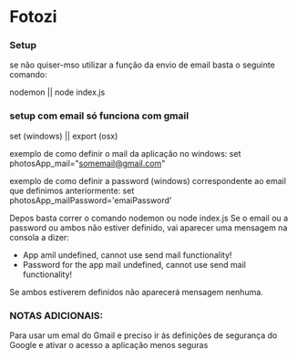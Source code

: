 # Fotozi

### Setup

se não quiser-mso utilizar a função da envio de email basta o seguinte comando:

nodemon || node index.js

### setup com email só funciona com gmail

set (windows) || export (osx)

exemplo de como definir o mail da aplicação no windows:
set photosApp_mail="somemail@gmail.com"

exemplo de como definir a password (windows) correspondente ao email que definimos anteriormente:
set photosApp_mailPassword='emaiPassword'

Depos basta correr o comando nodemon ou node index.js
Se o email ou a password ou ambos não estiver definido, vai aparecer uma mensagem na consola a dizer:

- App amil undefined, cannot use send mail functionality!
- Password for the app mail undefined, cannot use send mail functionality!

Se ambos estiverem definidos não aparecerá mensagem nenhuma.

### NOTAS ADICIONAIS:

Para usar um emal do Gmail e preciso ir ás definições de segurança do Google e ativar o acesso a aplicação menos seguras
